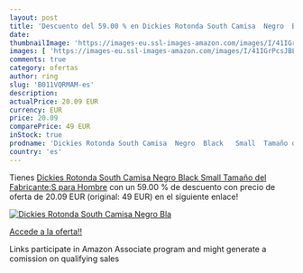 ```yaml
---
layout: post
title: 'Descuento del 59.00 % en Dickies Rotonda South Camisa  Negro  Bla'
date: 
thumbnailImage: 'https://images-eu.ssl-images-amazon.com/images/I/41IGrPcsJBL._SL200_.jpg'
images: [ 'https://images-eu.ssl-images-amazon.com/images/I/41IGrPcsJBL._SL200_.jpg' ]
comments: true
category: ofertas
author: ring
slug: 'B011VQRMAM-es'
description:
actualPrice: 20.09 EUR
currency: EUR
price: 20.09
comparePrice: 49 EUR
inStock: true
prodname: 'Dickies Rotonda South Camisa  Negro  Black   Small  Tamaño del Fabricante:S  para Hombre'
country: 'es'
---
```


Tienes [Dickies Rotonda South Camisa  Negro  Black   Small  Tamaño del Fabricante:S  para Hombre](https://www.amazon.es/dp/B011VQRMAM/?tag=tolees-21) con un 59.00 % de descuento con precio de oferta de 20.09 EUR (original: 49 EUR) en el siguiente enlace!

[![Dickies Rotonda South Camisa  Negro  Bla](https://images-eu.ssl-images-amazon.com/images/I/41IGrPcsJBL._SL200_.jpg)](https://www.amazon.es/dp/B011VQRMAM/?tag=tolees-21)

[Accede a la oferta!!](https://www.amazon.es/dp/B011VQRMAM/?tag=tolees-21)

Links participate in Amazon Associate program and might generate a comission on qualifying sales


